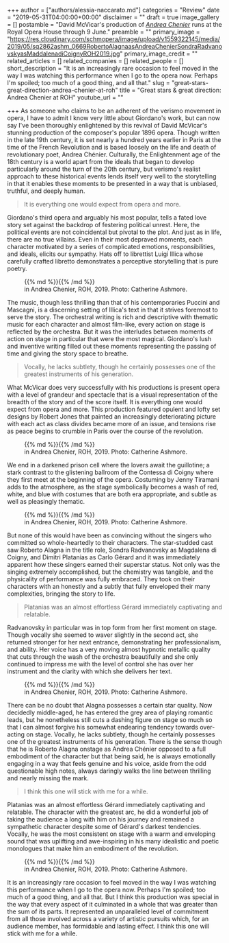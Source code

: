 +++
author = ["authors/alessia-naccarato.md"]
categories = "Review"
date = "2019-05-31T04:00:00+00:00"
disclaimer = ""
draft = true
image_gallery = []
postamble = "David McVicar's production of [_Andrea Chenier_](https://www.roh.org.uk/productions/andrea-chenier-by-david-mcvicar) runs at the Royal Opera House through 9 June."
preamble = ""
primary_image = "https://res.cloudinary.com/schmopera/image/upload/v1559322145/media/2019/05/sq2862ashm_0669RobertoAlagnaasAndreaChenierSondraRadvanovskyasMaddalenadiCoignyROH2019.jpg"
primary_image_credit = ""
related_articles = []
related_companies = []
related_people = []
short_description = "It is an increasingly rare occasion to feel moved in the way I was watching this performance when I go to the opera now. Perhaps I'm spoiled; too much of a good thing, and all that."
slug = "great-stars-great-direction-andrea-chenier-at-roh"
title = "Great stars & great direction: Andrea Chenier at ROH"
youtube_url = ""

+++
As someone who claims to be an adherent of the verismo movement in opera, I have to admit I know very little about Giordano's work, but can now say I've been thoroughly enlightened by this revival of David McVicar's stunning production of the composer's popular 1896 opera. Though written in the late 19th century, it is set nearly a hundred years earlier in Paris at the time of the French Revolution and is based loosely on the life and death of revolutionary poet, Andrea Chénier. Culturally, the Enlightenment age of the 18th century is a world apart from the ideals that began to develop particularly around the turn of the 20th century, but verismo's realist approach to these historical events lends itself very well to the storytelling in that it enables these moments to be  presented in a way that is unbiased, truthful, and deeply human.

>It is everything one would expect from opera and more.

Giordano's third opera and arguably his most popular, tells a fated love story set against the backdrop of festering political unrest. Here, the political events are not coincidental but pivotal to the plot. And just as in life, there are no true villains. Even in their most depraved moments, each character motivated by a series of complicated emotions, responsibilities, and ideals, elicits our sympathy. Hats off to librettist Luigi Illica whose carefully crafted libretto demonstrates a perceptive storytelling that is pure poetry.

<figure data-type="image">{{% md %}}{{% /md %}}

<figcaption> in Andrea Chenier, ROH, 2019. Photo: Catherine Ashmore.</figcaption>

</figure>

The music, though less thrilling than that of his contemporaries Puccini and Mascagni, is a discerning setting of Illica's text in that it strives foremost to serve the story. The orchestral writing is rich and descriptive with thematic music for each character and almost film-like, every action on stage is reflected by the orchestra. But it was the interludes between moments of action on stage in particular that were the most magical. Giordano's lush and inventive writing filled out these moments representing the passing of time and giving the story space to breathe.

>Vocally, he lacks subtlety, though he certainly possesses one of the greatest instruments of his generation.

What McVicar does very successfully with his productions is present opera with a level of grandeur and spectacle that is a visual representation of the breadth of the story and of the score itself. It is everything one would expect from opera and more. This production featured opulent and lofty set designs by Robert Jones that painted an increasingly deteriorating picture with each act as class divides became more of an issue, and tensions rise as peace begins to crumble in Paris over the course of the revolution. 

<figure data-type="image">{{% md %}}{{% /md %}}

<figcaption> in Andrea Chenier, ROH, 2019. Photo: Catherine Ashmore.</figcaption>

</figure>

We end in a darkened prison cell where the lovers await the guillotine; a stark contrast to the glistening ballroom of the Contessa di Coigny where they first meet at the beginning of the opera. Costuming by Jenny Tiramani adds to the atmosphere, as the stage symbolically becomes a wash of red, white, and blue with costumes that are both era appropriate, and subtle as well as pleasingly thematic.

<figure data-type="image">{{% md %}}{{% /md %}}

<figcaption> in Andrea Chenier, ROH, 2019. Photo: Catherine Ashmore.</figcaption>

</figure>

But none of this would have been as convincing without the singers who committed so whole-heartedly to their characters. The star-studded cast saw Roberto Alagna in the title role, Sondra Radvanovsky as Magdalena di Coigny, and Dimitri Platanias as Carlo Gérard and it was immediately apparent how these singers earned their superstar status. Not only was the singing extremely accomplished, but the chemistry was tangible, and the physicality of performance was fully embraced. They took on their characters with an honestly and a subtly that fully enveloped their many complexities, bringing the story to life.

>Platanias was an almost effortless Gérard immediately captivating and relatable.

Radvanovsky in particular was in top form from her first moment on stage. Though vocally she seemed to waver slightly in the second act, she returned stronger for her next entrance, demonstrating her professionalism, and ability. Her voice has a very moving almost hypnotic metallic quality that cuts through the wash of the orchestra beautifully and she only continued to impress me with the level of control she has over her instrument and the clarity with which she delivers her text.

<figure data-type="image">{{% md %}}{{% /md %}}

<figcaption> in Andrea Chenier, ROH, 2019. Photo: Catherine Ashmore.</figcaption>

</figure>

There can be no doubt that Alagna possesses a certain star quality. Now decidedly middle-aged, he has entered the grey area of playing romantic leads, but he nonetheless still cuts a dashing figure on stage so much so that I can almost forgive his somewhat endearing tendency towards over-acting on stage. Vocally, he lacks subtlety, though he certainly possesses one of the greatest instruments of his generation. There is the sense though that he is Roberto Alagna onstage as Andrea Chénier opposed to a full embodiment of the character but that being said, he is always emotionally engaging in a way that feels genuine and his voice, aside from the odd questionable high notes, always daringly walks the line between thrilling and nearly missing the mark.

>I think this one will stick with me for a while.

Platanias was an almost effortless Gérard immediately captivating and relatable. The character with the greatest arc, he did a wonderful job of taking the audience a long with him on his journey and remained a sympathetic character despite some of Gérard's darkest tendencies. Vocally, he was the most consistent on stage with a warm and enveloping sound that was uplifting and awe-inspiring in his many idealistic and poetic monologues that make him an embodiment of the revolution.

<figure data-type="image">{{% md %}}{{% /md %}}

<figcaption> in Andrea Chenier, ROH, 2019. Photo: Catherine Ashmore.</figcaption>

</figure>

It is an increasingly rare occasion to feel moved in the way I was watching this performance when I go to the opera now. Perhaps I'm spoiled; too much of a good thing, and all that. But I think this production was special in the way that every aspect of it culminated in a whole that was greater than the sum of its parts. It represented an unparalleled level of commitment from all those involved across a variety of artistic pursuits which, for an audience member, has formidable and lasting effect. I think this one will stick with me for a while.